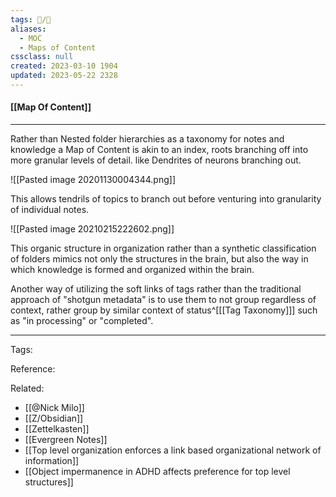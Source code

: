 ```yaml
---
tags: 📝️/🌲️
aliases:
  - MOC
  - Maps of Content
cssclass: null
created: 2023-03-10 1904
updated: 2023-05-22 2328
---
```


#### [[Map Of Content]]

---

Rather than Nested folder hierarchies as a taxonomy for notes and knowledge a Map of Content is akin to an index, roots branching off into more granular levels of detail. like Dendrites of neurons branching out.

![[Pasted image 20201130004344.png]]

This allows tendrils of topics to branch out before venturing into granularity of individual notes. 

![[Pasted image 20210215222602.png]]

This organic structure in organization rather than a synthetic classification of folders mimics not only the structures in the brain, but also the way in which knowledge is formed and organized within the brain.

Another way of utilizing the soft links of tags rather than the traditional approach of "shotgun metadata" is to use them to not group regardless of context, rather group by similar context of status^[[[Tag Taxonomy]]] such as "in processing" or "completed". 

---
Tags: 

Reference:

Related:
- [[@Nick Milo]]
- [[Z/Obsidian]]
- [[Zettelkasten]]
- [[Evergreen Notes]]
- [[Top level organization enforces a link based organizational network of information]]
- [[Object impermanence in ADHD affects preference for top level structures]] 
